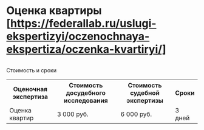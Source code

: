 # Оценка квартиры [https://federallab.ru/uslugi-ekspertizyi/oczenochnaya-ekspertiza/oczenka-kvartiryi/]
## 
Стоимость и сроки
<table>
<tbody>
<tr>
<th><span>Оценочная экспертиза</span></th>
<th>Стоимость досудебного исследования</th>
<th>Стоимость судебной экспертизы</th>
<th>Сроки</th>
</tr>
<tr>
<td>Оценка квартир</td>
<td>3 000 руб.</td>
<td>6 000 руб.</td>
<td>3 дней</td>
</tr>
</tbody>
</table>